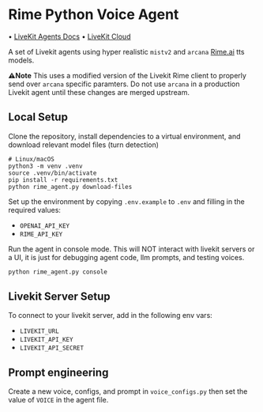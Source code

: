 
# Rime Python Voice Agent

<p>
  •
  <a href="https://docs.livekit.io/agents/overview/">LiveKit Agents Docs</a>
  •
  <a href="https://livekit.io/cloud">LiveKit Cloud</a>
</p>

A set of Livekit agents using hyper realistic `mistv2` and `arcana` [Rime.ai](https://www.rime.ai/) tts models.

**⚠️Note** This uses a modified version of the Livekit Rime client to properly send over `arcana` specific paramters.
Do not use `arcana` in a production Livekit agent until these changes are merged upstream.

## Local Setup

Clone the repository, install dependencies to a virtual environment, and download relevant model files (turn detection)

```console
# Linux/macOS
python3 -m venv .venv
source .venv/bin/activate
pip install -r requirements.txt
python rime_agent.py download-files
```

Set up the environment by copying `.env.example` to `.env` and filling in the required values:

- `OPENAI_API_KEY`
- `RIME_API_KEY`

Run the agent in console mode. This will NOT interact with livekit servers or a UI, it is just for debugging
 agent code, llm prompts, and testing voices.

```bash
python rime_agent.py console
```

## Livekit Server Setup
To connect to your livekit server, add in the following env vars:
- `LIVEKIT_URL`
- `LIVEKIT_API_KEY`
- `LIVEKIT_API_SECRET`

## Prompt engineering

Create a new voice, configs, and prompt in `voice_configs.py` then set the value of `VOICE` in the agent file.

